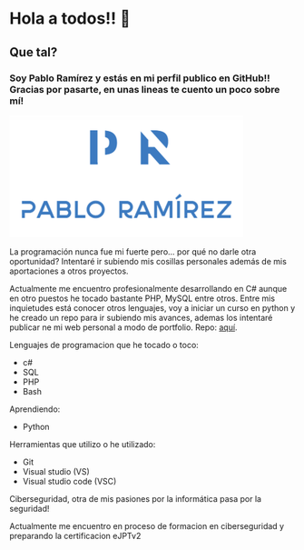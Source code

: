 # Hola a todos!! 👋

## Que tal?
### Soy Pablo Ramírez y estás en mi perfil publico en GitHub!! Gracias por pasarte, en unas lineas te cuento un poco sobre mí!
![logo PR](./Images/PR.PNG)



La programación nunca fue mi fuerte pero... por qué no darle otra oportunidad?
Intentaré ir subiendo mis cosillas personales además de mis aportaciones a otros proyectos.

Actualmente me encuentro profesionalmente desarrollando en C# aunque en otro puestos he tocado bastante PHP, MySQL entre otros.
Entre mis inquietudes está conocer otros lenguajes, voy a iniciar un curso en python y he creado un repo para ir subiendo mis avances, ademas los intentaré publicar ne mi web personal a modo de portfolio.
Repo: [aquí](https://github.com/borazuwarah/Learning-python).

Lenguajes de programacion que he tocado o toco:
+ c#
+ SQL
+ PHP
+ Bash

Aprendiendo:
+ Python


Herramientas que utilizo o he utilizado:
+ Git
+ Visual studio (VS)
+ Visual studio code (VSC)

Ciberseguridad, otra de mis pasiones por la informática pasa por la seguridad!

Actualmente me encuentro en proceso de formacion en ciberseguridad y preparando la certificacion eJPTv2
<!--
Algunos recursos online que me parecen muy interesantes:
Web develop:
+ [ManzDev](https://manz.dev/)
+ [Recursos Cosmicos](https://recursoscosmicos.com/)


Ciberseguridad:
+ [Securiters](https://www.securiters.com/)


Canales de youtube:

ciberseguridad:
+ [Securiters](https://www.youtube.com/@Securiters)
+ [S4vitaar](https://www.youtube.com/@s4vitar)

Desarrollo
+ [Hector de Leon](https://www.youtube.com/@hdeleonnet)
+ [Mouredev](https://www.youtube.com/@mouredev)
+ [Mouredev.tv](https://www.youtube.com/@mouredevtv)



Cursos interesantes
+ [Hack4u](https://hack4u.io/)
+ [MasterMind](https://www.mastermind.ac/)
+ [ThehackerWay](https://thehackerway.es/)


Tengo una web desde la que me gustaría informaros de todos mis pasos con la tecnología
mi web: [Pablo Ramírez](https://pabloramirez.es/) aqunque tengo que reconocer que me cuesta actualizarla por pereza.



-->


<!--
**borazuwarah/borazuwarah** is a ✨ _special_ ✨ repository because its `README.md` (this file) appears on your GitHub profile.
Here are some ideas to get you started:

- 🔭 I’m currently working on ...
- 🌱 I’m currently learning ...
- 👯 I’m looking to collaborate on ...
- 🤔 I’m looking for help with ...
- 💬 Ask me about ...
- 📫 How to reach me: ...
- 😄 Pronouns: ...
- ⚡ Fun fact: ...

https://docs.github.com/en/get-started/writing-on-github/getting-started-with-writing-and-formatting-on-github/basic-writing-and-formatting-syntax

-- in spanish
https://docs.github.com/es/get-started/writing-on-github/getting-started-with-writing-and-formatting-on-github/basic-writing-and-formatting-syntax


=======
OTHERS
=======
--FTP
https://www.woktron.com/


ssh command lines:

path: /.ssh
ssh-keygen -t ed25519 
eval $(ssh-agent)
ssh-add ~/.ssh/id_rsa
add id_rsa.pub to github ssh keys


Hacking ruta de aprendizaje:
https://xmind.ai/share/vy9Y2aAK?xid=BGSZMQhU
-->




